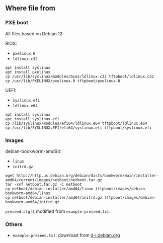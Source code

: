 ## Where file from

### PXE boot

All files based on Debian 12.

BIOS:

* `pxelinux.0`
* `ldlinux.c32`

``` shell
apt install syslinux
apt install pxelinux
cp /usr/lib/syslinux/modules/bios/ldlinux.c32 tftpboot/ldlinux.c32
cp /usr/lib/PXELINUX/pxelinux.0 tftpboot/pxelinux.0
```

UEFI:

* `syslinux.efi`
* `ldlinux.e64`

``` shell
apt install syslinux
apt install syslinux-efi
cp /lib/syslinux/modules/efi64/ldlinux.e64 tftpboot/ldlinux.e64
cp /usr/lib/SYSLINUX.EFI/efi64/syslinux.efi tftpboot/syslinux.efi
```

### Images

debian-bookworm-amd64:

* `linux`
* `initrd.gz`

``` shell
wget http://http.us.debian.org/debian/dists/bookworm/main/installer-amd64/current/images/netboot/netboot.tar.gz
tar -xvf netboot.tar.gz -C netboot
cp netboot/debian-installer/amd64/linux tftpboot/images/debian-bookworm-amd64/linux
cp netboot/debian-installer/amd64/initrd.gz tftpboot/images/debian-bookworm-amd64/initrd.gz
```

`preseed.cfg` is modified from `example-preseed.txt`.

### Others

* `example-preseed.txt`: download from [d-i.debian.org](https://d-i.debian.org/manual/example-preseed.txt)
